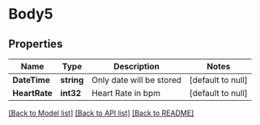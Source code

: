 # Body5

## Properties
Name | Type | Description | Notes
------------ | ------------- | ------------- | -------------
**DateTime** | **string** | Only date will be stored | [default to null]
**HeartRate** | **int32** | Heart Rate in bpm | [default to null]

[[Back to Model list]](../README.md#documentation-for-models) [[Back to API list]](../README.md#documentation-for-api-endpoints) [[Back to README]](../README.md)

